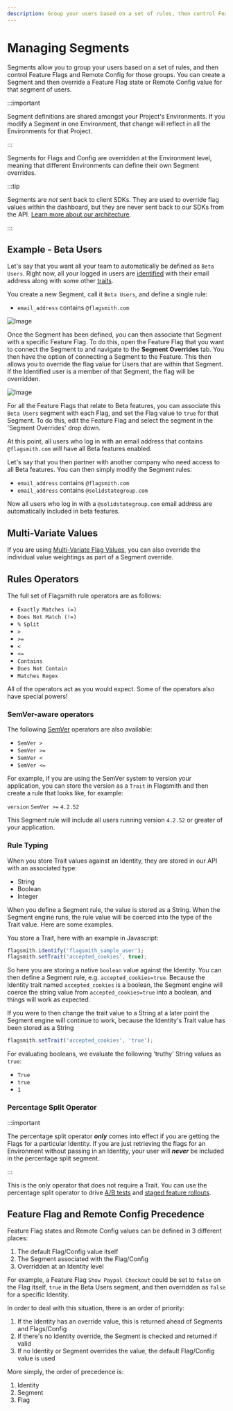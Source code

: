 ```yaml
---
description: Group your users based on a set of rules, then control Feature Flags and Remote Config for those groups.
---
```


# Managing Segments

Segments allow you to group your users based on a set of rules, and then control Feature Flags and Remote Config for
those groups. You can create a Segment and then override a Feature Flag state or Remote Config value for that segment of
users.

:::important

Segment definitions are shared amongst your Project's Environments. If you modify a Segment in one Environment, that
change will reflect in all the Environments for that Project.

:::

Segments for Flags and Config are overridden at the Environment level, meaning that different Environments can define
their own Segment overrides.

:::tip

Segments are _not_ sent back to client SDKs. They are used to override flag values within the dashboard, but they are
never sent back to our SDKs from the API.
[Learn more about our architecture](/advanced-use/integration-approaches#flags-are-evaluated-server-side).

:::

## Example - Beta Users

Let's say that you want all your team to automatically be defined as `Beta Users`. Right now, all your logged in users
are [identified](/basic-features/managing-identities.md) with their email address along with some other
[traits](/basic-features/managing-identities.md#identity-traits).

You create a new Segment, call it `Beta Users`, and define a single rule:

- `email_address` contains `@flagsmith.com`

![Image](/img/edit-segment.png)

Once the Segment has been defined, you can then associate that Segment with a specific Feature Flag. To do this, open
the Feature Flag that you want to connect the Segment to and navigate to the **Segment Overrides** tab. You then have
the option of connecting a Segment to the Feature. This then allows you to override the flag value for Users that are
within that Segment. If the Identified user is a member of that Segment, the flag will be overridden.

![Image](/img/edit-feature-with-segment.png)

For all the Feature Flags that relate to Beta features, you can associate this `Beta Users` segment with each Flag, and
set the Flag value to `true` for that Segment. To do this, edit the Feature Flag and select the segment in the 'Segment
Overrides' drop down.

At this point, all users who log in with an email address that contains `@flagsmith.com` will have all Beta features
enabled.

Let's say that you then partner with another company who need access to all Beta features. You can then simply modify
the Segment rules:

- `email_address` contains `@flagsmith.com`
- `email_address` contains `@solidstategroup.com`

Now all users who log in with a `@solidstategroup.com` email address are automatically included in beta features.

## Multi-Variate Values

If you are using [Multi-Variate Flag Values](managing-features.md#multi-variate-flags), you can also override the
individual value weightings as part of a Segment override.

## Rules Operators

The full set of Flagsmith rule operators are as follows:

- `Exactly Matches (=)`
- `Does Not Match (!=)`
- `% Split`
- `>`
- `>=`
- `<`
- `<=`
- `Contains`
- `Does Not Contain`
- `Matches Regex`

All of the operators act as you would expect. Some of the operators also have special powers!

### SemVer-aware operators

The following [SemVer](https://semver.org/) operators are also available:

- `SemVer >`
- `SemVer >=`
- `SemVer <`
- `SemVer <=`

For example, if you are using the SemVer system to version your application, you can store the version as a `Trait` in
Flagsmith and then create a rule that looks like, for example:

`version` `SemVer >=` `4.2.52`

This Segment rule will include all users running version `4.2.52` or greater of your application.

### Rule Typing

When you store Trait values against an Identity, they are stored in our API with an associated type:

- String
- Boolean
- Integer

When you define a Segment rule, the value is stored as a String. When the Segment engine runs, the rule value will be
coerced into the type of the Trait value. Here are some examples.

You store a Trait, here with an example in Javascript:

```javascript
flagsmith.identify('flagsmith_sample_user');
flagsmith.setTrait('accepted_cookies', true);
```

So here you are storing a native `boolean` value against the Identity. You can then define a Segment rule, e.g.
`accepted_cookies=true`. Because the Identity trait named `accepted_cookies` is a boolean, the Segment engine will
coerce the string value from `accepted_cookies=true` into a boolean, and things will work as expected.

If you were to then change the trait value to a String at a later point the Segment engine will continue to work,
because the Identity's Trait value has been stored as a String

```javascript
flagsmith.setTrait('accepted_cookies', 'true');
```

For evaluating booleans, we evaluate the following 'truthy' String values as `true`:

- `True`
- `true`
- `1`

### Percentage Split Operator

:::important

The percentage split operator **_only_** comes into effect if you are getting the Flags for a particular Identity. If
you are just retrieving the flags for an Environment without passing in an Identity, your user will **_never_** be
included in the percentage split segment.

:::

This is the only operator that does not require a Trait. You can use the percentage split operator to drive
[A/B tests](/advanced-use/ab-testing) and
[staged feature rollouts](/guides-and-examples/staged-feature-rollouts#creating-staged-rollouts).

## Feature Flag and Remote Config Precedence

Feature Flag states and Remote Config values can be defined in 3 different places:

1. The default Flag/Config value itself
2. The Segment associated with the Flag/Config
3. Overridden at an Identity level

For example, a Feature Flag `Show Paypal Checkout` could be set to `false` on the Flag itself, `true` in the Beta Users
segment, and then overridden as `false` for a specific Identity.

In order to deal with this situation, there is an order of priority:

1. If the Identity has an override value, this is returned ahead of Segments and Flags/Config
2. If there's no Identity override, the Segment is checked and returned if valid
3. If no Identity or Segment overrides the value, the default Flag/Config value is used

More simply, the order of precedence is:

1. Identity
2. Segment
3. Flag
